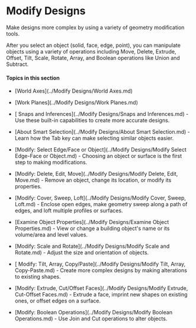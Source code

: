 # Modify Designs

Make designs more complex by using a variety of geometry modification tools.
 

After you select an object (solid, face, edge, point), you can manipulate objects using a variety of operations including Move, Delete, Extrude, Offset, Tilt, Scale, Rotate, Array, and Boolean operations like Union and Subtract.

  

#### Topics in this section

* [World Axes](../Modify Designs/World Axes.md)

* [Work Planes](../Modify Designs/Work Planes.md)

* [ Snaps and Inferences](../Modify Designs/Snaps and Inferences.md) - Use these built-in capabilities to create more accurate designs.

* [About Smart Selection](../Modify Designs/About Smart Selection.md) - Learn how the Tab key can make selecting similar objects easier.

* [Modify: Select Edge/Face or Object](../Modify Designs/Modify Select Edge-Face or Object.md) - Choosing an object or surface is the first step to making modifications.

* [Modify: Delete, Edit, Move](../Modify Designs/Modify Delete, Edit, Move.md) - Remove an object, change its location, or modify its properties.

* [Modify: Cover, Sweep, Loft](../Modify Designs/Modify Cover, Sweep, Loft.md) - Enclose open edges, make geometry sweep along a path of edges, and loft multiple profiles or surfaces.

* [Examine Object Properties](../Modify Designs/Examine Object Properties.md) - View or change a building object's name or its volume/area and level values.

* [Modify: Scale and Rotate](../Modify Designs/Modify Scale and Rotate.md) - Adjust the size and orientation of objects.

* [ Modify: Tilt, Array, Copy/Paste](../Modify Designs/Modify Tilt, Array, Copy-Paste.md) - Create more complex designs by making alterations to existing shapes.

* [Modify: Extrude, Cut/Offset Faces](../Modify Designs/Modify Extrude, Cut-Offset Faces.md) - Extrude a face, imprint new shapes on existing ones, or offset edges on a surface.

* [Modify: Boolean Operations](../Modify Designs/Modify Boolean Operations.md) - Use Join and Cut operations to alter objects.

